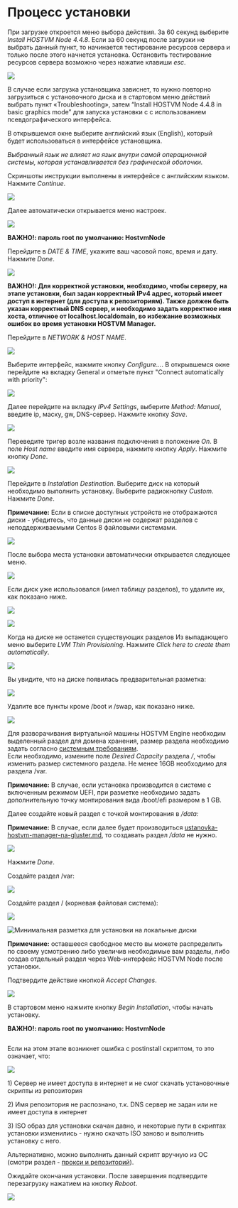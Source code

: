 # Процесс установки

При загрузке откроется меню выбора действия. За 60 секунд выберите _Install HOSTVM Node 4.4.8_. Если за 60 секунд после загрузки не выбрать данный пункт, то начинается тестирование ресурсов сервера и только после этого начнется установка. Остановить тестирование ресурсов сервера возможно через нажатие клавиши _esc_.

![](<../../../../.gitbook/assets/boot menu.png>)

В случае если загрузка установщика зависнет, то нужно повторно загрузиться с установочного диска и в стартовом меню действий выбрать пункт «Troubleshooting», затем “Install HOSTVM Node 4.4.8 in basic graphics mode” для запуска установки с с использованием псевдографического интерфейса.

В открывшемся окне выберите английский язык (English), который будет использоваться в интерфейсе установщика.

_Выбранный язык не влияет на язык внутри самой операционной системы, которая устанавливается без графической оболочки._

Скриншоты инструкции выполнены в интерфейсе с английским языком. Нажмите _Continue_.

![](<../../../../.gitbook/assets/welcome (1).png>)

Далее автоматически открывается меню настроек.

![](<../../../../.gitbook/assets/image (43).png>)

**ВАЖНО!: пароль root по умолчанию: HostvmNode**

Перейдите в _DATE & TIME_, укажите ваш часовой пояс, время и дату. Нажмите _Done_.

![](../../../../.gitbook/assets/time.png)

**ВАЖНО!: Для корректной установки, необходимо, чтобы серверу, на этапе установки, был задан корректный IPv4 адрес, который имеет доступ в интернет (для доступа к репозиториям). Также должен быть указан корректный DNS сервер, и необходимо задать корректное имя хоста, отличное от localhost.localdomain, во избежание возможных ошибок во время установки HOSTVM Manager.**

&#x20;Перейдите в _NETWORK & HOST NAME_.

![](<../../../../.gitbook/assets/network menu.png>)

Выберите интерфейс, нажмите кнопку _Configure..._. В открывшемся окне перейдите на вкладку  General и отметьте пункт "Connect automatically with priority":

![](../../../../.gitbook/assets/network\_general.png)

Далее перейдите на вкладку _IPv4 Settings_, выберите _Method: Manual_, введите ip, маску, gw, DNS-сервер. Нажмите кнопку _Save_.

![](../../../../.gitbook/assets/network\_ipv4.png)

Переведите тригер возле названия подключения в положение _On_. В поле _Host name_ введите имя сервера, нажмите кнопку _Apply_. Нажмите кнопку _Done_.

![](../../../../.gitbook/assets/network\_ready.png)

Перейдите в _Instalation Destination_. Выберите диск на который необходимо выполнить установку. Выберите радиокнопку _Custom_. Нажмите _Done_.

**Примечание:** Если в списке доступных устройств не отображаются диски - убедитесь, что данные диски не содержат разделов с неподдерживаемыми Centos 8 файловыми системами.

![](<../../../../.gitbook/assets/installation destination.png>)

После выбора места установки автоматически открывается следующее меню.

![](<../../../../.gitbook/assets/manual partitioning\_0.png>)

Если диск уже использовался (имел таблицу разделов), то удалите их, как показано ниже.

![](<../../../../.gitbook/assets/manual partitioning\_3.png>)

![](<../../../../.gitbook/assets/manual partitioning\_4.png>)

Когда на диске не останется существующих разделов Из выпадающего меню выберите _LVM Thin Provisioning._ Нажмите _Click here to create them automatically_.

![](<../../../../.gitbook/assets/manual partitioning.png>)

Вы увидите, что на диске появилась предварительная разметка:

![](<../../../../.gitbook/assets/manual partitioning\_1.png>)

Удалите все пункты кроме /boot и /swap, как показано ниже.

![](../../../../.gitbook/assets/1-—-копия.png)

Для разворачивания виртуальной машины HOSTVM Engine необходим выделенный раздел для домена хранения, размер раздела необходимо задать согласно [системным требованиям](../../requirements.md#sistemnye-trebovaniya-dlya-virtualnoi-mashiny-engine-upravlenie-sistemoi-virtualizacii). \
Если необходимо, измените поле _Desired Capacity_ раздела _/_, чтобы изменить размер системного раздела. Не менее 16GB необходимо для раздела /var.

**Примечание:** В случае, если установка производится в системе с включенным режимом UEFI, при разметке необходимо задать дополнительную точку монтирования вида /boot/efi размером в 1 GB.

Далее создайте новый раздел с точкой монтирования в _/data:_

**Примечание:** В случае, если далее будет производиться [ustanovka-hostvm-manager-na-gluster.md](../ustanovka-hostvm-manager-gui/ustanovka-hostvm-manager-na-gluster.md "mention"), то создавать раздел _/data_ не нужно.

![](<../../../../.gitbook/assets/3\_1 (1).png>)

Нажмите _Done_.

Создайте раздел /var:

![](../../../../.gitbook/assets/4\_1.png)

Создайте раздел / (корневая файловая система):

![](../../../../.gitbook/assets/5\_1.png)

![Минимальная разметка для установки на локальные диски](../../../../.gitbook/assets/7\_1.png)

**Примечание:** оставшееся свободное место вы можете распределить по своему усмотрению либо увеличив необходимые вам разделы, либо создав отдельный раздел через Web-интерфейс HOSTVM Node после установки.

Подтвердите действие кнопкой _Accept Changes_.

![](../../../../.gitbook/assets/6\_1.png)

В стартовом меню нажмите кнопку _Begin Installation_, чтобы начать установку.

**ВАЖНО!: пароль root по умолчанию: HostvmNode**

<figure><img src="../../../../.gitbook/assets/image (1) (2) (1).png" alt=""><figcaption></figcaption></figure>

Если на этом этапе возникнет ошибка с postinstall скриптом, то это означает, что:

![](<../../../../.gitbook/assets/image (33) (1).png>)

1\) Сервер не имеет доступа в интернет и не смог скачать установочные скрипты из репозитория

2\) Имя репозитория не распознано, т.к. DNS сервер не задан или не имеет доступа в интернет

3\) ISO образ для установки скачан давно, и некоторые пути в скриптах установки изменились - нужно скачать ISO заново и выполнить установку с него.

Альтернативно, можно выполнить данный скрипт вручную из ОС (смотри раздел - [прокси и репозиторий](../pered-ustanovkoi-hostvm-manager/nastroika-proksi-esli-ispolzuetsya-i-repozitoriya.md)).

Ожидайте окончания установки. После завершения подтвердите перезагрузку нажатием на кнопку _Reboot_.

![](../../../../.gitbook/assets/complete.png)
